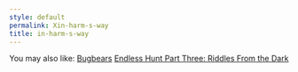 ```yaml
---
style: default
permalink: Xin-harm-s-way
title: in-harm-s-way
---
```

You may also like:
[Bugbears](http://scp-wiki.net/bugbears)
[Endless Hunt Part Three: Riddles From the Dark](http://scp-wiki.net/ofanendlesshunt-partthree-riddlesfromthedark)
